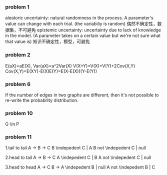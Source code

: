 ### problem 1
aleatoric uncertainty: natural randomness in the process. A parameter's value can change with each trial. (the variabiliy is random) 偶然不确定性，数据集，不可避免
epistemic uncertainty: uncertainty due to lack of knowledge in the model. (A parameter takes on a certain value but we're not sure what that value is) 知识不确定性，模型，可避免

### problem 2
E(aX)=aE(X), Var(aX)=a^2Var(X)
V(X+Y)=V(X)+V(Y)+2Cov(X,Y)
Cov(X,Y)=E(XY)-E(X)E(Y)=E(X-E(X))(Y-E(Y))

### problem 6
If the number of edges in two graphs are different, then it's not possible to re-write the probability distribution.

### problem 10
G \in P

### problem 11
1.tail to tail
A -> B 
  -> C
B \indepedent C | A
B not \indepedent C | null

2.head to tail
A -> B -> C
A \indepedent C | B
A not \indepedent C | null

3.head to head
A -> C
B -> 
A \indepedent B | null
A not \indepedent B | C
 